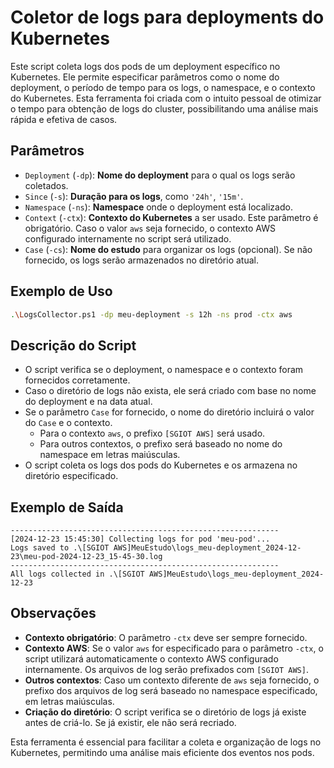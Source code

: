 # Coletor de logs para deployments do Kubernetes

Este script coleta logs dos pods de um deployment específico no Kubernetes. Ele permite especificar parâmetros como o nome do deployment, o período de tempo para os logs, o namespace, e o contexto do Kubernetes. Esta ferramenta foi criada com o intuito pessoal de otimizar o tempo para obtenção de logs do cluster, possibilitando uma análise mais rápida e efetiva de casos.

## Parâmetros

- `Deployment` (`-dp`): **Nome do deployment** para o qual os logs serão coletados.
- `Since` (`-s`): **Duração para os logs**, como `'24h'`, `'15m'`.
- `Namespace` (`-ns`): **Namespace** onde o deployment está localizado.
- `Context` (`-ctx`): **Contexto do Kubernetes** a ser usado. Este parâmetro é obrigatório. Caso o valor `aws` seja fornecido, o contexto AWS configurado internamente no script será utilizado.
- `Case` (`-cs`): **Nome do estudo** para organizar os logs (opcional). Se não fornecido, os logs serão armazenados no diretório atual.

## Exemplo de Uso

```bash
.\LogsCollector.ps1 -dp meu-deployment -s 12h -ns prod -ctx aws
```

## Descrição do Script

- O script verifica se o deployment, o namespace e o contexto foram fornecidos corretamente.
- Caso o diretório de logs não exista, ele será criado com base no nome do deployment e na data atual.
- Se o parâmetro `Case` for fornecido, o nome do diretório incluirá o valor do `Case` e o contexto.
  - Para o contexto `aws`, o prefixo `[SGIOT AWS]` será usado.
  - Para outros contextos, o prefixo será baseado no nome do namespace em letras maiúsculas.
- O script coleta os logs dos pods do Kubernetes e os armazena no diretório especificado.

## Exemplo de Saída

```plaintext
------------------------------------------------------------
[2024-12-23 15:45:30] Collecting logs for pod 'meu-pod'...
Logs saved to .\[SGIOT AWS]MeuEstudo\logs_meu-deployment_2024-12-23\meu-pod-2024-12-23_15-45-30.log
------------------------------------------------------------
All logs collected in .\[SGIOT AWS]MeuEstudo\logs_meu-deployment_2024-12-23
```

## Observações

- **Contexto obrigatório**: O parâmetro `-ctx` deve ser sempre fornecido.
- **Contexto AWS**: Se o valor `aws` for especificado para o parâmetro `-ctx`, o script utilizará automaticamente o contexto AWS configurado internamente. Os arquivos de log serão prefixados com `[SGIOT AWS]`.
- **Outros contextos**: Caso um contexto diferente de `aws` seja fornecido, o prefixo dos arquivos de log será baseado no namespace especificado, em letras maiúsculas.
- **Criação do diretório**: O script verifica se o diretório de logs já existe antes de criá-lo. Se já existir, ele não será recriado.

Esta ferramenta é essencial para facilitar a coleta e organização de logs no Kubernetes, permitindo uma análise mais eficiente dos eventos nos pods.
